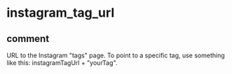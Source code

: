 # instagram_tag_url
## comment

URL to the Instagram "tags" page.
To point to a specific tag, use something like this:
instagramTagUrl + "yourTag".

